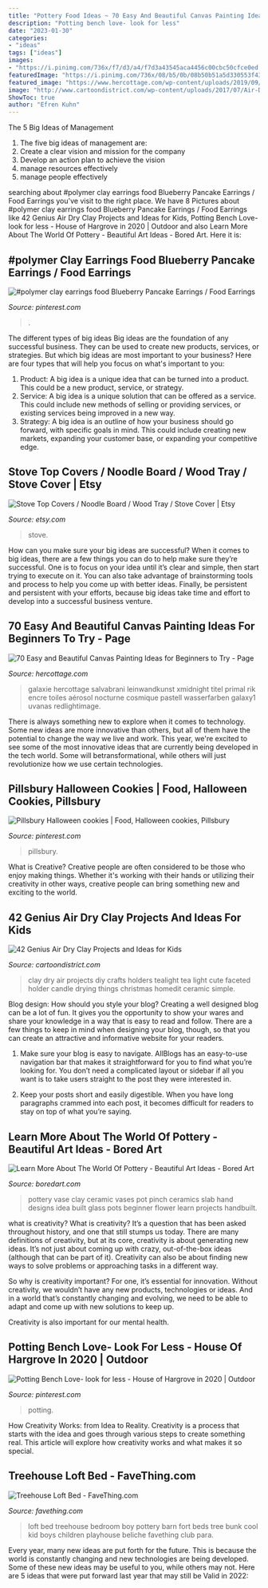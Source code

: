 ```yaml
---
title: "Pottery Food Ideas ~ 70 Easy And Beautiful Canvas Painting Ideas For Beginners To Try"
description: "Potting bench love- look for less"
date: "2023-01-30"
categories:
- "ideas"
tags: ["ideas"]
images:
- "https://i.pinimg.com/736x/f7/d3/a4/f7d3a43545aca4456c00cbc50cfce0ed.jpg"
featuredImage: "https://i.pinimg.com/736x/08/b5/0b/08b50b51a5d330553f4364e872eb7923.jpg"
featured_image: "https://www.hercottage.com/wp-content/uploads/2019/09/Easy-and-Beautiful-Canvas-Painting-Ideas-for-Beginners-to-Try-31.jpg"
image: "http://www.cartoondistrict.com/wp-content/uploads/2017/07/Air-Dry-Clay-Projects-and-Ideas-for-Kids2.jpeg"
ShowToc: true
author: "Efren Kuhn"
---
```



The 5 Big Ideas of Management
1. The five big ideas of management are: 
1. Create a clear vision and mission for the company 
2. Develop an action plan to achieve the vision 
3. manage resources effectively 
4. manage people effectively 

	

		
searching about #polymer clay earrings food Blueberry Pancake Earrings / Food Earrings you've visit to the right place. We have 8 Pictures about #polymer clay earrings food Blueberry Pancake Earrings / Food Earrings like 42 Genius Air Dry Clay Projects and Ideas for Kids, Potting Bench Love- look for less - House of Hargrove in 2020 | Outdoor and also Learn More About The World Of Pottery - Beautiful Art Ideas - Bored Art. Here it is:
		
    
## #polymer Clay Earrings Food Blueberry Pancake Earrings / Food Earrings

<img loading=lazy src="https://i.pinimg.com/736x/f7/d3/a4/f7d3a43545aca4456c00cbc50cfce0ed.jpg" onerror="this.onerror=null;this.src='https://tse1.mm.bing.net/th?id=OIP.iTAFVXC2wYlw3NJx8xrXBQHaMl&amp;pid=15.1';" alt="#polymer clay earrings food Blueberry Pancake Earrings / Food Earrings">

_Source: pinterest.com_

>. 

	

The different types of big ideas
Big ideas are the foundation of any successful business. They can be used to create new products, services, or strategies. But which big ideas are most important to your business? Here are four types that will help you focus on what's important to you: 
1. Product: A big idea is a unique idea that can be turned into a product. This could be a new product, service, or strategy. 
2. Service: A big idea is a unique solution that can be offered as a service. This could include new methods of selling or providing services, or existing services being improved in a new way. 
3. Strategy: A big idea is an outline of how your business should go forward, with specific goals in mind. This could include creating new markets, expanding your customer base, or expanding your competitive edge.

    
## Stove Top Covers / Noodle Board / Wood Tray / Stove Cover | Etsy

<img loading=lazy src="https://f.i.etsystatic.com/11940565/r/il/35fa94/2340752675/il_794xN.2340752675_mm8r.jpg" onerror="this.onerror=null;this.src='https://tse3.mm.bing.net/th?id=OIP.9yvMyx4en7qD1MQTGddrxAHaFu&amp;pid=15.1';" alt="Stove Top Covers / Noodle Board / Wood Tray / Stove Cover | Etsy">

_Source: etsy.com_

>stove. 

	

How can you make sure your big ideas are successful?
When it comes to big ideas, there are a few things you can do to help make sure they’re successful. One is to focus on your idea until it’s clear and simple, then start trying to execute on it. You can also take advantage of brainstorming tools and process to help you come up with better ideas. Finally, be persistent and persistent with your efforts, because big ideas take time and effort to develop into a successful business venture.

    
## 70 Easy And Beautiful Canvas Painting Ideas For Beginners To Try - Page

<img loading=lazy src="https://www.hercottage.com/wp-content/uploads/2019/09/Easy-and-Beautiful-Canvas-Painting-Ideas-for-Beginners-to-Try-31.jpg" onerror="this.onerror=null;this.src='https://tse2.mm.bing.net/th?id=OIP.Iw9m3q_pfA97nm5WhHRPKAHaKc&amp;pid=15.1';" alt="70 Easy and Beautiful Canvas Painting Ideas for Beginners to Try - Page">

_Source: hercottage.com_

>galaxie hercottage salvabrani leinwandkunst xmidnight titel primal rik encre toiles aérosol nocturne cosmique pastell wasserfarben galaxy1 uvanas redlightimage. 

	

There is always something new to explore when it comes to technology. Some new ideas are more innovative than others, but all of them have the potential to change the way we live and work. This year, we're excited to see some of the most innovative ideas that are currently being developed in the tech world. Some will betransformational, while others will just revolutionize how we use certain technologies.

    
## Pillsbury Halloween Cookies | Food, Halloween Cookies, Pillsbury

<img loading=lazy src="https://i.pinimg.com/736x/b3/ff/3c/b3ff3c853a5d0e1a0858f898401f49ae--pillsbury-halloween-cookies.jpg" onerror="this.onerror=null;this.src='https://tse1.mm.bing.net/th?id=OIP.rf3ohkLfhPDRbQBEIlnXKAHaJ3&amp;pid=15.1';" alt="Pillsbury Halloween cookies | Food, Halloween cookies, Pillsbury">

_Source: pinterest.com_

>pillsbury. 

	

What is Creative?
Creative people are often considered to be those who enjoy making things. Whether it's working with their hands or utilizing their creativity in other ways, creative people can bring something new and exciting to the world.

    
## 42 Genius Air Dry Clay Projects And Ideas For Kids

<img loading=lazy src="http://www.cartoondistrict.com/wp-content/uploads/2017/07/Air-Dry-Clay-Projects-and-Ideas-for-Kids2.jpeg" onerror="this.onerror=null;this.src='https://tse1.mm.bing.net/th?id=OIP.1Gmbhe0a0nacWoupzuqz7wDLEy&amp;pid=15.1';" alt="42 Genius Air Dry Clay Projects and Ideas for Kids">

_Source: cartoondistrict.com_

>clay dry air projects diy crafts holders tealight tea light cute faceted holder candle drying things christmas homedit ceramic simple. 

	

Blog design: How should you style your blog?
Creating a well designed blog can be a lot of fun. It gives you the opportunity to show your wares and share your knowledge in a way that is easy to read and follow. There are a few things to keep in mind when designing your blog, though, so that you can create an attractive and informative website for your readers.
1. Make sure your blog is easy to navigate. AllBlogs has an easy-to-use navigation bar that makes it straightforward for you to find what you’re looking for. You don’t need a complicated layout or sidebar if all you want is to take users straight to the post they were interested in.

2. Keep your posts short and easily digestible. When you have long paragraphs crammed into each post, it becomes difficult for readers to stay on top of what you’re saying.

    
## Learn More About The World Of Pottery - Beautiful Art Ideas - Bored Art

<img loading=lazy src="https://www.boredart.com/wp-content/uploads/2014/04/pottery-ideas-5.jpg" onerror="this.onerror=null;this.src='https://tse2.mm.bing.net/th?id=OIP.-0da9C4EydhGI7b_D3gOVAHaKp&amp;pid=15.1';" alt="Learn More About The World Of Pottery - Beautiful Art Ideas - Bored Art">

_Source: boredart.com_

>pottery vase clay ceramic vases pot pinch ceramics slab hand designs idea built glass pots beginner flower learn projects handbuilt. 

	

what is creativity?
What is creativity? It’s a question that has been asked throughout history, and one that still stumps us today. There are many definitions of creativity, but at its core, creativity is about generating new ideas.
It’s not just about coming up with crazy, out-of-the-box ideas (although that can be part of it). Creativity can also be about finding new ways to solve problems or approaching tasks in a different way.

So why is creativity important? For one, it’s essential for innovation. Without creativity, we wouldn’t have any new products, technologies or ideas. And in a world that’s constantly changing and evolving, we need to be able to adapt and come up with new solutions to keep up.

Creativity is also important for our mental health.

    
## Potting Bench Love- Look For Less - House Of Hargrove In 2020 | Outdoor

<img loading=lazy src="https://i.pinimg.com/736x/08/b5/0b/08b50b51a5d330553f4364e872eb7923.jpg" onerror="this.onerror=null;this.src='https://tse3.mm.bing.net/th?id=OIP.HGQ8E6ovDM58KtN-I0hZ9QHaGq&amp;pid=15.1';" alt="Potting Bench Love- look for less - House of Hargrove in 2020 | Outdoor">

_Source: pinterest.com_

>potting. 

	

How Creativity Works: from Idea to Reality.
Creativity is a process that starts with the idea and goes through various steps to create something real. This article will explore how creativity works and what makes it so special.

    
## Treehouse Loft Bed - FaveThing.com

<img loading=lazy src="http://www.favething.com/uploads/images/main-fave-images/main-c7d6d6be188b09b708dd16c50df0335b.jpg" onerror="this.onerror=null;this.src='https://tse2.mm.bing.net/th?id=OIP.pDice7nQsIANECRgycbJxAHaJC&amp;pid=15.1';" alt="Treehouse Loft Bed - FaveThing.com">

_Source: favething.com_

>loft bed treehouse bedroom boy pottery barn fort beds tree bunk cool kid boys children playhouse beliche favething club para. 

	

Every year, many new ideas are put forth for the future. This is because the world is constantly changing and new technologies are being developed. Some of these new ideas may be useful to you, while others may not. Here are 5 ideas that were put forward last year that may still be Valid in 2022: 

